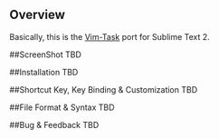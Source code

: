 ## Overview
Basically, this is the [Vim-Task](https://github.com/samsonw/vim-task "Vim Task Plugin") port for Sublime Text 2.

##ScreenShot
TBD

##Installation
TBD

##Shortcut Key, Key Binding & Customization
TBD

##File Format & Syntax
TBD

##Bug & Feedback
TBD
